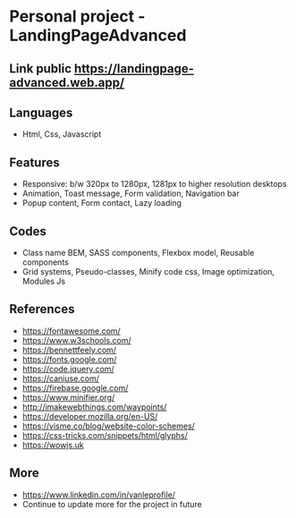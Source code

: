 # Personal project - LandingPageAdvanced
## Link public  https://landingpage-advanced.web.app/
## Languages
- Html, Css, Javascript
## Features
- Responsive: b/w 320px to 1280px, 1281px to higher resolution desktops
- Animation, Toast message, Form validation, Navigation bar
- Popup content, Form contact, Lazy loading
## Codes
- Class name BEM, SASS components, Flexbox model, Reusable components
- Grid systems, Pseudo-classes, Minify code css, Image optimization, Modules Js
## References
- https://fontawesome.com/
- https://www.w3schools.com/
- https://bennettfeely.com/
- https://fonts.google.com/
- https://code.jquery.com/
- https://caniuse.com/
- https://firebase.google.com/
- https://www.minifier.org/
- http://imakewebthings.com/waypoints/
- https://developer.mozilla.org/en-US/
- https://visme.co/blog/website-color-schemes/
- https://css-tricks.com/snippets/html/glyphs/
- https://wowjs.uk 
## More
- https://www.linkedin.com/in/vanleprofile/
- Continue to update more for the project in future
